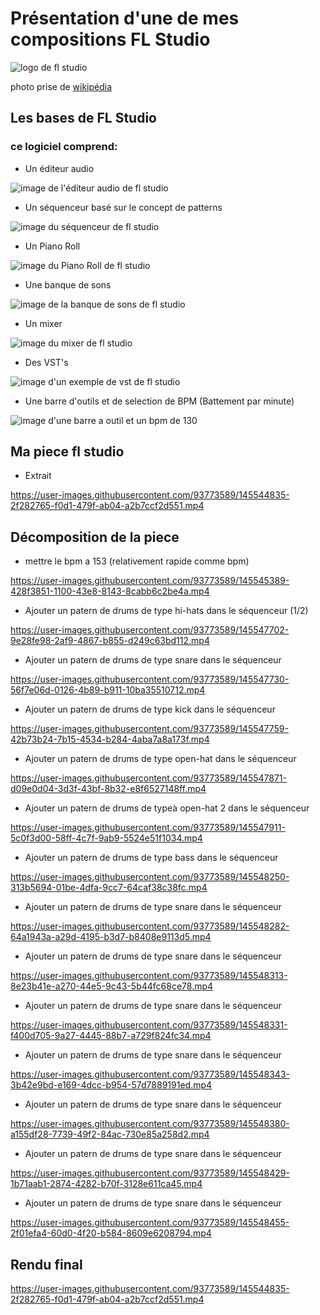 # Présentation d'une de mes compositions FL Studio
![logo de fl studio](MEDIA/330px-FL-Studio-12-Logo.png)

photo prise de [wikipédia](https://fr.wikipedia.org/wiki/FL_Studio)

## Les bases de FL Studio
### ce logiciel comprend:  

- Un éditeur audio 

![image de l'éditeur audio de fl studio](MEDIA/Capture.PNG)

- Un séquenceur basé sur le concept de patterns

![image du séquenceur de fl studio](MEDIA/dddd.PNG)

- Un Piano Roll

![image du Piano Roll de fl studio](MEDIA/weqwewwe.PNG)

- Une banque de sons

![image de la banque de sons de fl studio](MEDIA/ssss.PNG)

- Un mixer

![image du mixer de fl studio](MEDIA/wewqeweqweq.PNG)

- Des VST's

![image d'un exemple de vst de fl studio](MEDIA/sdsdsdsadsds.PNG)

- Une barre d'outils et de selection de BPM (Battement par minute)

![image d'une barre a outil et un bpm de 130](MEDIA/dffdsfdsfdsf.PNG)

## Ma piece fl studio

- Extrait

https://user-images.githubusercontent.com/93773589/145544835-2f282765-f0d1-479f-ab04-a2b7ccf2d551.mp4


## Décomposition de la piece

- mettre le bpm a 153 (relativement rapide comme bpm)

https://user-images.githubusercontent.com/93773589/145545389-428f3851-1100-43e8-8143-8cabb6c2be4a.mp4

- Ajouter un patern de drums de type hi-hats dans le séquenceur (1/2)

https://user-images.githubusercontent.com/93773589/145547702-9e28fe98-2af9-4867-b855-d249c63bd112.mp4



- Ajouter un patern de drums de type snare dans le séquenceur

https://user-images.githubusercontent.com/93773589/145547730-56f7e06d-0126-4b89-b911-10ba35510712.mp4



- Ajouter un patern de drums de type kick dans le séquenceur

https://user-images.githubusercontent.com/93773589/145547759-42b73b24-7b15-4534-b284-4aba7a8a173f.mp4



- Ajouter un patern de drums de type open-hat  dans le séquenceur

https://user-images.githubusercontent.com/93773589/145547871-d09e0d04-3d3f-43bf-8b32-e8f6527148ff.mp4



- Ajouter un patern de drums de typeà open-hat 2 dans le séquenceur

https://user-images.githubusercontent.com/93773589/145547911-5c0f3d00-58ff-4c7f-9ab9-5524e51f1034.mp4




- Ajouter un patern de drums de type bass dans le séquenceur

https://user-images.githubusercontent.com/93773589/145548250-313b5694-01be-4dfa-9cc7-64caf38c38fc.mp4



- Ajouter un patern de drums de type snare dans le séquenceur

https://user-images.githubusercontent.com/93773589/145548282-64a1943a-a29d-4195-b3d7-b8408e9113d5.mp4



- Ajouter un patern de drums de type snare dans le séquenceur



https://user-images.githubusercontent.com/93773589/145548313-8e23b41e-a270-44e5-9c43-5b44fc68ce78.mp4



- Ajouter un patern de drums de type snare dans le séquenceur


https://user-images.githubusercontent.com/93773589/145548331-f400d705-9a27-4445-88b7-a729f824fc34.mp4




- Ajouter un patern de drums de type snare dans le séquenceur



https://user-images.githubusercontent.com/93773589/145548343-3b42e9bd-e169-4dcc-b954-57d7889191ed.mp4



- Ajouter un patern de drums de type snare dans le séquenceur



https://user-images.githubusercontent.com/93773589/145548380-a155df28-7739-49f2-84ac-730e85a258d2.mp4


- Ajouter un patern de drums de type snare dans le séquenceur


https://user-images.githubusercontent.com/93773589/145548429-1b71aab1-2874-4282-b70f-3128e611ca45.mp4




- Ajouter un patern de drums de type snare dans le séquenceur



https://user-images.githubusercontent.com/93773589/145548455-2f01efa4-60d0-4f20-b584-8609e6208794.mp4

## Rendu final

https://user-images.githubusercontent.com/93773589/145544835-2f282765-f0d1-479f-ab04-a2b7ccf2d551.mp4






